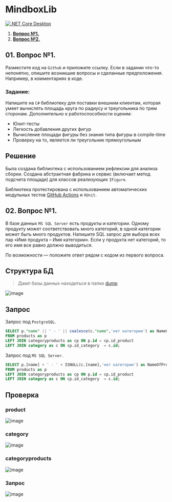 # MindboxLib

[![.NET Core Desktop](https://github.com/AleksandrKonst/MindboxLib/actions/workflows/dotnet-desktop.yml/badge.svg)](https://github.com/AleksandrKonst/MindboxLib/actions/workflows/dotnet-desktop.yml)

1. [**Вопрос №1.**](#01)
2. [**Вопрос №2.**](#02)

## 01. Вопрос №1.<a name="01"></a>
Разместите код на `Github` и приложите ссылку. Если в задании что-то непонятно, опишите возникшие вопросы и сделанные предположения. Например, в комментариях в коде.
### Задание:
Напишите на `C#` библиотеку для поставки внешним клиентам, которая умеет вычислять площадь круга по радиусу и треугольника по трем сторонам. Дополнительно к работоспособности оценим:
- Юнит-тесты
- Легкость добавления других фигур
- Вычисление площади фигуры без знания типа фигуры в compile-time
- Проверку на то, является ли треугольник прямоугольным

## Решение
Была создана библиотека с использованием рефлексии для анализа сборки. Создана абстрактная фабрика и сервис (включает метод подсчета площади) для классов реализующих `IFigure`.

Библиотека протестирована с использованием автоматических модульных тестов [GitHub Actions](https://github.com/AleksandrKonst/MindboxLib/actions) и `XUnit`.

## 02. Вопрос №1.<a name="02"></a>
В базе данных `MS SQL Server` есть продукты и категории. Одному продукту может соответствовать много категорий, в одной категории может быть много продуктов. Напишите SQL запрос для выбора всех пар «Имя продукта – Имя категории». Если у продукта нет категорий, то его имя все равно должно выводиться.

По возможности — положите ответ рядом с кодом из первого вопроса.

## Структура БД
> Дамп базы данных находиться в папке [dump](https://github.com/AleksandrKonst/MindboxLib/tree/master/dump)

![image](https://github.com/AleksandrKonst/MindboxLib/assets/40522320/73ee9069-9c47-4d08-913c-65cec58d7d54)

## Запрос
Запрос под `PostgreSQL`.

```sql
SELECT p."name" || ' - ' || coalesce(c."name",'нет категории') as NameOfProduct
FROM products as p 
LEFT JOIN categoryproducts as cp ON p.id = cp.id_product  
LEFT JOIN category as c ON cp.id_category  = c.id;
```

Запрос под `MS SQL Server`.

```sql
SELECT p.[name] + ' - ' + ISNULL(c.[name],'нет категории') as NameOfProduct
FROM products as p 
LEFT JOIN categoryproducts as cp ON p.id = cp.id_product  
LEFT JOIN category as c ON cp.id_category  = c.id;
```

## Проверка

### product
![image](https://github.com/AleksandrKonst/MindboxLib/assets/40522320/13c32cf8-5972-4ad4-b89b-0c514f52d8f9)

### category
![image](https://github.com/AleksandrKonst/MindboxLib/assets/40522320/cde228a3-1cdf-42f9-b4e4-a50fcee68344)

### categoryproducts
![image](https://github.com/AleksandrKonst/MindboxLib/assets/40522320/22050c69-838e-46d6-8a6d-bb89d3c7c1e9)

### Запрос
![image](https://github.com/AleksandrKonst/MindboxLib/assets/40522320/3d032d1d-66bb-4696-90b5-28c658d28853)
